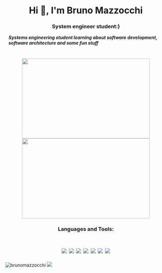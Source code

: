 
<h1 align="center">Hi 👋, I'm Bruno Mazzocchi</h1>
<h3 align="center">System engineer student:)</h3>

<h5 align="left" style="margin:10px;">
Systems engineering student learning about software development, software architecture and some fun stuff
</h5>


<h1 align="center">
 <img src="https://github-readme-stats.vercel.app/api?username=brunomazzocchi&show_icons=true&theme=merko" width="400" height="250"/>
  <img src="https://github-readme-streak-stats.herokuapp.com/?user=brunomazzocchi&theme=merko&layout=compact" width="400" height="250"/>
</h1>






<h3 align="center"> Languages and Tools:</h3>

<h1 align="center">
 <img src="https://img.shields.io/badge/Java-ED8B00?style=for-the-badge&logo=java&logoColor=white" /> 
 <img src="https://img.shields.io/badge/Spring-6DB33F?style=for-the-badge&logo=spring&logoColor=white" />
 <img src="https://img.shields.io/badge/Spring_Boot-F2F4F9?style=for-the-badge&logo=spring-boot" />
 <img src="https://img.shields.io/badge/Spring_Security-6DB33F?style=for-the-badge&logo=Spring-Security&logoColor=white" />
 <img src="https://img.shields.io/badge/GitHub-100000?style=for-the-badge&logo=github&logoColor=white" />
   <img src="https://img.shields.io/badge/dart-%230175C2.svg?style=for-the-badge&logo=dart&logoColor=white" />
  <img src="https://img.shields.io/badge/Flutter-%2302569B.svg?style=for-the-badge&logo=Flutter&logoColor=white" />


</h1>
 
<p align="left"> 
<img src="https://komarev.com/ghpvc/?username=brunomazzocchi&label=Profile%20views&color=0e75b6&style=flat" alt="brunomazzocchi" /> 
<img src="https://www.codewars.com/users/BrunoMazzocchi/badges/micro" />
</p>

